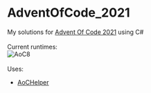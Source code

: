 # AdventOfCode_2021

My solutions for [Advent Of Code 2021](https://adventofcode.com/2021) using C#
\
\
Current runtimes:
\
![AoC8](https://user-images.githubusercontent.com/3897493/145308374-73a29d02-e701-418e-94af-353cb9e41a35.PNG)
\
\
Uses:
- [AoCHelper](https://github.com/eduherminio/AoCHelper)
